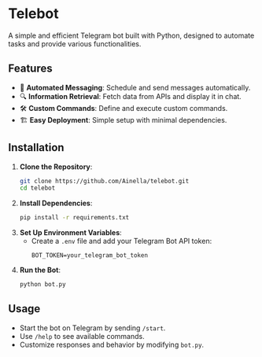 # Telebot
A simple and efficient Telegram bot built with Python, designed to automate tasks and provide various functionalities.

## Features

- 📩 **Automated Messaging**: Schedule and send messages automatically.
- 🔍 **Information Retrieval**: Fetch data from APIs and display it in chat.
- 🛠 **Custom Commands**: Define and execute custom commands.
- 🏗 **Easy Deployment**: Simple setup with minimal dependencies.

## Installation

1. **Clone the Repository**:
   ```sh
   git clone https://github.com/Ainella/telebot.git
   cd telebot
   ```
2. **Install Dependencies**:
   ```sh
   pip install -r requirements.txt
   ```
3. **Set Up Environment Variables**:
   - Create a `.env` file and add your Telegram Bot API token:
     ```
     BOT_TOKEN=your_telegram_bot_token
     ```
4. **Run the Bot**:
   ```sh
   python bot.py
   ```

## Usage

- Start the bot on Telegram by sending `/start`.
- Use `/help` to see available commands.
- Customize responses and behavior by modifying `bot.py`.
